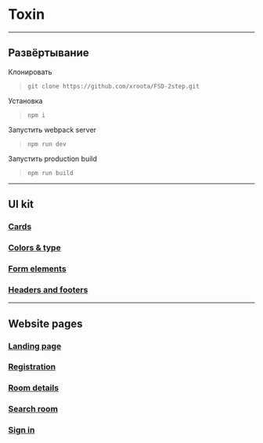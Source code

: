 # Toxin
---
## Развёртывание
Клонировать
>```git clone https://github.com/xroota/FSD-2step.git```

Установка
>```npm i```

Запустить webpack server
>```npm run dev```

Запустить production build
>```npm run build```



---
## UI kit

### [Cards](https://xroota.github.io/FSD-2step/cards.html)
### [Colors & type](https://xroota.github.io/FSD-2step/colors-and-types.html)
### [Form elements](https://xroota.github.io/FSD-2step/SD-2nd-task/form-elements.html)
### [Headers and footers](https://xroota.github.io/FSD-2step/SD-2nd-task/headers-footers.html)
---
## Website pages

### [Landing page](https://xroota.github.io/FSD-2step/SD-2nd-task/landing-page.html)
### [Registration](https://xroota.github.io/FSD-2step/SD-2nd-task/login-page.html)
### [Room details](https://xroota.github.io/FSD-2step/SD-2nd-task/room-details.html)
### [Search room](https://xroota.github.io/FSD-2step/SD-2nd-task/search-room.html)
### [Sign in](https://xroota.github.io/FSD-2step/SD-2nd-task/sign-in-page.html)